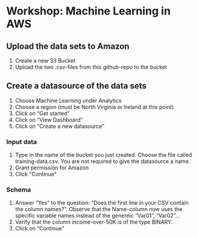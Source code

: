 # Workshop: Machine Learning in AWS 

## Upload the data sets to Amazon

1. Create a new S3 Bucket 
2. Upload the two .csv-files from this github-repo to the bucket


## Create a datasource of the data sets 
1. Choose Machine Learning under Analytics
2. Choose a region (must be North Virginia or Ireland at this point)
3. Click on “Get started”
4. Click on “View Dashboard”
5. Click on “Create a new datasource”

### Input data
1. Type in the name of the bucket you just created. Choose the file called training-data.csv. You are not required to give the datasource a name.
2. Grant permission for Amazon
3. Click "Continue"

### Schema
1. Answer “Yes” to the question: “Does the first line in your CSV contain the column names?”. Observe that the Name-column now uses the specific variable names instead of the genereic “Var01”, “Var02”...
2. Verify that the column income-over-50K is of the type BINARY.
3. Click on “Continue”











